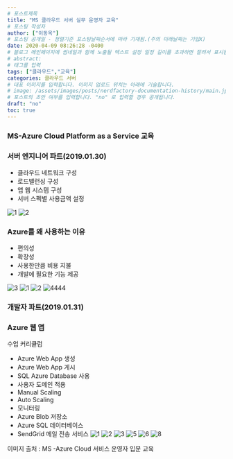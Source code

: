 ```yaml
---
# 포스트제목
title: "MS 클라우드 서버 실무 운영자 교육"
# 포스팅 작성자
author: ["이동옥"] 
# 포스팅 공개일 - 정렬기준 포스팅날짜순서에 따라 기재됨.(주의 미래날짜는 기입X)
date: 2020-04-09 08:26:28 -0400
# 블로그 메인페이지에 썸네일과 함께 노출될 텍스트 설정 일정 길이를 초과하면 잘려서 표시됨.
# abstract:
# 태그를 입력
tags: ["클라우드","교육"]
categories: 클라우드 서버
# 대표 이미지를 입력합니다. 이미지 업로드 위치는 아래에 기술합니다.
# image: /assets/images/posts/nerdfactory-documentation-history/main.jpg
# 포스트의 초안 여부를 입력합니다. "no" 로 입력할 경우 공개됩니다.
draft: "no"
toc: true
---
```

### MS-Azure Cloud Platform as a Service 교육 
### 서버 엔지니어 파트(2019.01.30)
 - 클라우드 네트워크 구성 
 - 로드밸런싱 구성
 - 앱 웹 시스템 구성
 - 서버 스펙별 사용금액 설정

![1](https://user-images.githubusercontent.com/12209348/46652690-ca2e2480-cbde-11e8-9e50-1dd2fc9882ac.PNG)
![2](https://user-images.githubusercontent.com/12209348/46653309-a835a180-cbe0-11e8-9d6f-0e102abe8e7f.PNG)

### Azure를 왜 사용하는 이유
 - 편의성
 - 확장성
 - 사용한만큼 비용 지불
 - 개발에 필요한 기능 제공

![3](https://user-images.githubusercontent.com/12209348/46905552-8ade3b80-cf30-11e8-823b-07d6375e8b96.PNG)
![1](https://user-images.githubusercontent.com/12209348/46905553-8ade3b80-cf30-11e8-9dcc-516cdcddcfa6.PNG)
![2](https://user-images.githubusercontent.com/12209348/46905554-8b76d200-cf30-11e8-97e7-df63eee8ae71.PNG)
![4444](https://user-images.githubusercontent.com/12209348/51954438-88720400-2483-11e9-8c7f-2b220d731fae.JPG)

### 개발자 파트(2019.01.31) 
### Azure 웹 앱
수업 커리큘럼
 - Azure Web App 생성
 - Azure Web App 게시
 - SQL Azure Database 사용
 - 사용자 도메인 적용
 - Manual Scaling
 - Auto Scaling
 - 모니터링
 -  Azure Blob 저장소
 - Azure SQL 데이터베이스
 - SendGrid 메일 전송 서비스
![1](https://user-images.githubusercontent.com/12209348/52025388-6e99f500-2547-11e9-98c1-c3b5df4718e2.JPG)
![2](https://user-images.githubusercontent.com/12209348/52025392-722d7c00-2547-11e9-9ba1-d76e34fad62a.JPG)
![3](https://user-images.githubusercontent.com/12209348/52025379-6b066e00-2547-11e9-936b-bb4f03a6d278.JPG)
![5](https://user-images.githubusercontent.com/12209348/52025382-6cd03180-2547-11e9-9d8b-fb0bec79fe30.JPG)
![6](https://user-images.githubusercontent.com/12209348/52025383-6d68c800-2547-11e9-9b88-51adcfe79fec.JPG)
![8](https://user-images.githubusercontent.com/12209348/52025384-6e015e80-2547-11e9-9081-9503ba3aa2de.JPG)

이미지 출처 : MS -Azure Cloud 서비스 운영자 입문 교육



